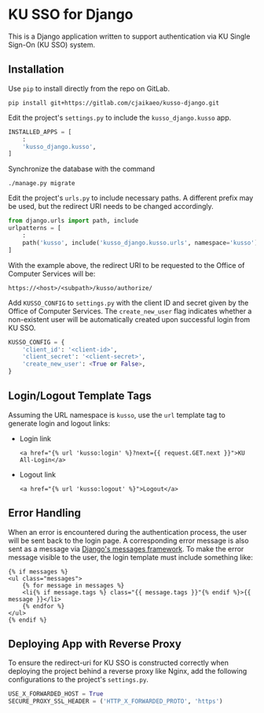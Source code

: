 KU SSO for Django
=================

This is a Django application written to support authentication via KU Single Sign-On (KU SSO) system.

Installation
------------

Use `pip` to install directly from the repo on GitLab.

    pip install git+https://gitlab.com/cjaikaeo/kusso-django.git


Edit the project's `settings.py` to include the `kusso_django.kusso` app.

```python
INSTALLED_APPS = [
    :
    'kusso_django.kusso',
]
```

Synchronize the database with the command

    ./manage.py migrate

Edit the project's `urls.py` to include necessary paths.  A different prefix
may be used, but the redirect URI needs to be changed accordingly.

```python
from django.urls import path, include
urlpatterns = [
    :
    path('kusso', include('kusso_django.kusso.urls', namespace='kusso'))
]
```

With the example above, the redirect URI to be requested to the Office of
Computer Services will be:

    https://<host>/<subpath>/kusso/authorize/

Add `KUSSO_CONFIG` to `settings.py` with the client ID and secret given by the
Office of Computer Services.  The `create_new_user` flag indicates whether a
non-existent user will be automatically created upon successful login from KU
SSO.

```python
KUSSO_CONFIG = {
    'client_id': '<client-id>',
    'client_secret': '<client-secret>',
    'create_new_user': <True or False>,
}
```


Login/Logout Template Tags
--------------------------

Assuming the URL namespace is `kusso`, use the `url` template tag to
generate login and logout links:

* Login link
    ```django
    <a href="{% url 'kusso:login' %}?next={{ request.GET.next }}">KU All-Login</a>
    ```
* Logout link
    ```django
    <a href="{% url 'kusso:logout' %}">Logout</a>
    ```

Error Handling
--------------

When an error is encountered during the authentication process, the user will
be sent back to the login page.  A corresponding error message is also sent as
a message via [Django's messages framework](https://docs.djangoproject.com/en/4.1/ref/contrib/messages/).
To make the error message visible to the user, the login template must include
something like:

```django
{% if messages %}
<ul class="messages">
    {% for message in messages %}
    <li{% if message.tags %} class="{{ message.tags }}"{% endif %}>{{ message }}</li>
    {% endfor %}
</ul>
{% endif %}
```


Deploying App with Reverse Proxy
--------------------------------

To ensure the redirect-uri for KU SSO is constructed correctly when deploying
the project behind a reverse proxy like Nginx, add the following configurations
to the project's `settings.py`.

```python
USE_X_FORWARDED_HOST = True
SECURE_PROXY_SSL_HEADER = ('HTTP_X_FORWARDED_PROTO', 'https')
```
